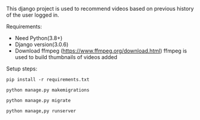 This django project is used to recommend videos based on previous history of the user logged in.


Requirements:
- Need Python(3.8+)
- Django version(3.0.6)
- Download ffmpeg (https://www.ffmpeg.org/download.html)
  ffmpeg is used to build thumbnails of videos added 

Setup steps:

```
pip install -r requirements.txt

python manage.py makemigrations

python manage.py migrate

python manage,py runserver

```